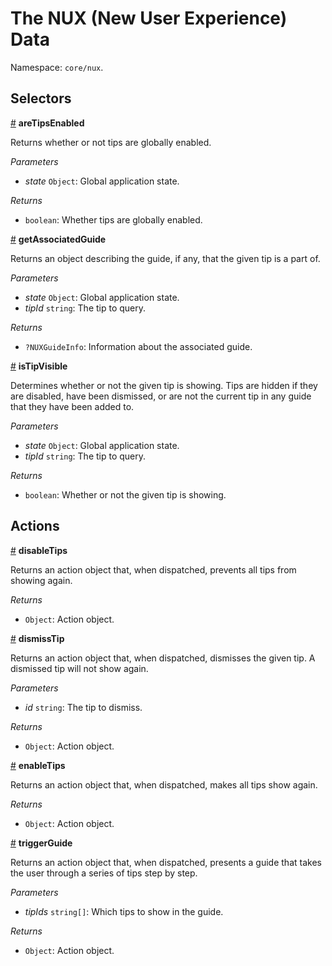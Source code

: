 # The NUX (New User Experience) Data

Namespace: `core/nux`.

## Selectors

<!-- START TOKEN(Autogenerated selectors|../../../packages/nux/src/store/selectors.js) -->

<a name="areTipsEnabled" href="#areTipsEnabled">#</a> **areTipsEnabled**

Returns whether or not tips are globally enabled.

_Parameters_

-   _state_ `Object`: Global application state.

_Returns_

-   `boolean`: Whether tips are globally enabled.

<a name="getAssociatedGuide" href="#getAssociatedGuide">#</a> **getAssociatedGuide**

Returns an object describing the guide, if any, that the given tip is a part
of.

_Parameters_

-   _state_ `Object`: Global application state.
-   _tipId_ `string`: The tip to query.

_Returns_

-   `?NUXGuideInfo`: Information about the associated guide.

<a name="isTipVisible" href="#isTipVisible">#</a> **isTipVisible**

Determines whether or not the given tip is showing. Tips are hidden if they
are disabled, have been dismissed, or are not the current tip in any
guide that they have been added to.

_Parameters_

-   _state_ `Object`: Global application state.
-   _tipId_ `string`: The tip to query.

_Returns_

-   `boolean`: Whether or not the given tip is showing.

<!-- END TOKEN(Autogenerated selectors|../../../packages/nux/src/store/selectors.js) -->

## Actions

<!-- START TOKEN(Autogenerated actions|../../../packages/nux/src/store/actions.js) -->

<a name="disableTips" href="#disableTips">#</a> **disableTips**

Returns an action object that, when dispatched, prevents all tips from
showing again.

_Returns_

-   `Object`: Action object.

<a name="dismissTip" href="#dismissTip">#</a> **dismissTip**

Returns an action object that, when dispatched, dismisses the given tip. A
dismissed tip will not show again.

_Parameters_

-   _id_ `string`: The tip to dismiss.

_Returns_

-   `Object`: Action object.

<a name="enableTips" href="#enableTips">#</a> **enableTips**

Returns an action object that, when dispatched, makes all tips show again.

_Returns_

-   `Object`: Action object.

<a name="triggerGuide" href="#triggerGuide">#</a> **triggerGuide**

Returns an action object that, when dispatched, presents a guide that takes
the user through a series of tips step by step.

_Parameters_

-   _tipIds_ `string[]`: Which tips to show in the guide.

_Returns_

-   `Object`: Action object.


<!-- END TOKEN(Autogenerated actions|../../../packages/nux/src/store/actions.js) -->
